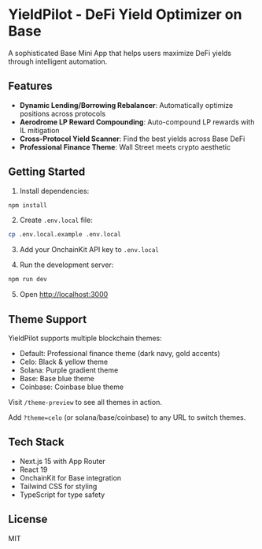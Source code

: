 # YieldPilot - DeFi Yield Optimizer on Base

A sophisticated Base Mini App that helps users maximize DeFi yields through intelligent automation.

## Features

- **Dynamic Lending/Borrowing Rebalancer**: Automatically optimize positions across protocols
- **Aerodrome LP Reward Compounding**: Auto-compound LP rewards with IL mitigation
- **Cross-Protocol Yield Scanner**: Find the best yields across Base DeFi
- **Professional Finance Theme**: Wall Street meets crypto aesthetic

## Getting Started

1. Install dependencies:
```bash
npm install
```

2. Create `.env.local` file:
```bash
cp .env.local.example .env.local
```

3. Add your OnchainKit API key to `.env.local`

4. Run the development server:
```bash
npm run dev
```

5. Open [http://localhost:3000](http://localhost:3000)

## Theme Support

YieldPilot supports multiple blockchain themes:
- Default: Professional finance theme (dark navy, gold accents)
- Celo: Black & yellow theme
- Solana: Purple gradient theme
- Base: Base blue theme
- Coinbase: Coinbase blue theme

Visit `/theme-preview` to see all themes in action.

Add `?theme=celo` (or solana/base/coinbase) to any URL to switch themes.

## Tech Stack

- Next.js 15 with App Router
- React 19
- OnchainKit for Base integration
- Tailwind CSS for styling
- TypeScript for type safety

## License

MIT
